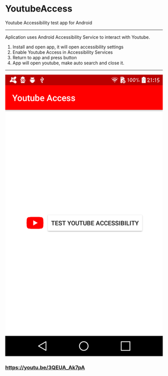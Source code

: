 # YoutubeAccess

Youtube Accessibility test app for Android

--------------------------------

Aplication uses Android Accessibility Service to interact with Youtube. 
1. Install and open app, it will open accessibility settings
2. Enable Youtube Access in Accessibility Services
3. Return to app and press button
4. App will open youtube, make auto search and close it.

---------------------------------

![screenshot](https://raw.githubusercontent.com/Vitaliy-B/YoutubeAccess/master/out/device-2019-12-27-211547.png)


### https://youtu.be/3QEUA_Ak7pA
